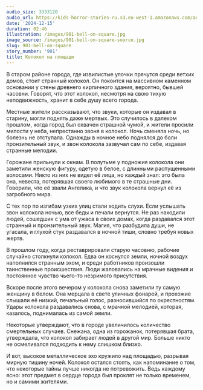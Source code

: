 ```yaml
---
audio_size: 3333120
audio_url: https://kids-horror-stories-ru.s3.eu-west-1.amazonaws.com/audio/901-bell-on-square.mp3
date: '2024-12-15'
duration: 02:46
illustration: /images/901-bell-on-square.jpg
image_source: /images/901-bell-on-square-source.jpg
slug: 901-bell-on-square
story_number: '901'
title: Колокол на площади
---
```


В старом районе города, где извилистые улочки прячутся среди ветхих домов, стоит странный колокол. Он покоится на массивном каменном основании у стены древнего кирпичного здания, вероятно, бывшей часовни. Говорят, что этот колокол, несмотря на свою тихую неподвижность, хранит в себе душу всего города.

Местные жители рассказывают, что звуки, которые он издавал в старину, могли поднять даже мертвых. Это случилось в далеком прошлом, когда город был охвачен страшной чумой, и жители просили милости у неба, непрестанно звоня в колокол. Ночь сменяла ночь, но болезнь не отступала. Однажды в ночное небо поднялся до боли пронзительный звук, и звон колокола зазвучал сам по себе, издавая странные мелодии.

Горожане прильнули к окнам. В полутьме у подножия колокола они заметили женскую фигуру, одетую в белое, с длинными распущенными волосами. Никто из них не видел её лица, но каждый знал: это была она, невеста, потерявшая своего любимого в те страшные дни. Говорили, что её звали Ангелика, и что звук колокола вернул её из загробного мира.

С тех пор по изгибам узких улиц стали ходить слухи. Если услышать звон колокола ночью, все беды и печали вернутся. Не раз находили людей, сошедших с ума от ужаса в своих домах, когда раздавался этот странный и пронзительный звук. Магия, что разбудила души, не угасала, и глухой стук раздавался в ночной тиши, словно требуя новых жертв.

В прошлом году, когда реставрировали старую часовню, рабочие случайно столкнули колокол. Едва он коснулся земли, ночной воздух наполнился странным эхом, и среди работников произошли таинственные происшествия. Люди жаловались на мрачные видения и постоянное чувство чьего-то незримого присутствия.

Вскоре после этого вечером у колокола снова заметили ту самую женщину в белом. Она мерцала в свете уличных фонарей, и прохожие слышали её низкий, печальный голос, разносившийся по окрестностям. Удары колокола раздавались снова, с мрачной мелодией, которая, казалось, поднималась из самой земли.

Некоторые утверждают, что в городе увеличилось количество смертельных случаев. Снежана, одна из горожанок, потерявшая брата, утверждала, что колокол забирает людей в другой мир. Больше никто не осмеливался подходить к нему слишком близко.

И вот, высокое металлическое эхо кружило над площадью, разрывая мирную тишину ночей. Колокол остался стоять, как напоминание о том, что некоторые тайны лучше никогда не потревожить. Ведь каждому ясно: этот предмет в сердце города был проклят не только временем, но и самими жителями.